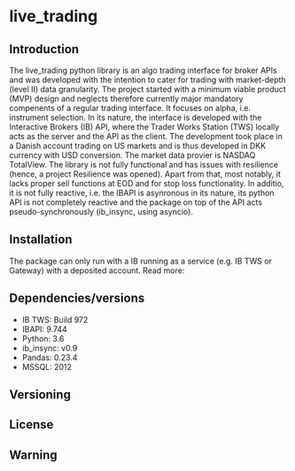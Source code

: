 # live_trading

## Introduction
The live_trading python library is an algo trading interface for broker APIs and was developed with the intention to cater for trading with market-depth (level II) data granularity. The project started with a minimum viable product (MVP) design and neglects therefore currently major mandatory compenents of a regular trading interface. It focuses on alpha, i.e. instrument selection. In its nature, the interface is developed with the Interactive Brokers (IB) API, where the Trader Works Station (TWS) locally acts as the server and the API as the client. The development took place in a Danish account trading on US markets and is thus developed in DKK currency with USD conversion. The market data provier is NASDAQ TotalView. The library is not fully functional and has issues with resilience (hence, a project Resilience was opened). Apart from that, most notably, it lacks proper sell functions at EOD and for stop loss functionality. In additio, it is not fully reactive, i.e. the IBAPI is asynronous in its nature, its python API is not completely reactive and the package on top of the API acts pseudo-synchronously (ib_insync, using asyncio).

## Installation
The package can only run with a IB running as a service (e.g. IB TWS or Gateway) with a deposited account. Read more: 

## Dependencies/versions
* IB TWS: Build 972
* IBAPI: 9.744
* Python: 3.6
* ib_insync: v0.9
* Pandas: 0.23.4
* MSSQL: 2012

## Versioning

## License

## Warning
